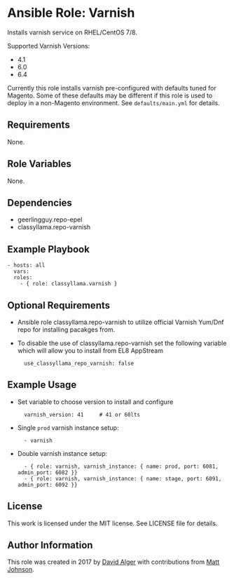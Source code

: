 # Ansible Role: Varnish

Installs varnish service on RHEL/CentOS 7/8.

Supported Varnish Versions:
- 4.1
- 6.0
- 6.4

Currently this role installs varnish pre-configured with defaults tuned for Magento. Some of these defaults may be different if this role is used to deploy in a non-Magento environment. See `defaults/main.yml` for details.

## Requirements

None.

## Role Variables

None.

## Dependencies

* geerlingguy.repo-epel
* classyllama.repo-varnish

## Example Playbook

    - hosts: all
      vars:
      roles:
        - { role: classyllama.varnish }

## Optional Requirements

* Ansible role classyllama.repo-varnish to utilize official Varnish Yum/Dnf repo for installing pacakges from.

* To disable the use of classyllama.repo-varnish set the following variable which will allow you to install from EL8 AppStream

        use_classyllama_repo_varnish: false

## Example Usage

* Set variable to choose version to install and configure

        varnish_version: 41     # 41 or 60lts

* Single `prod` varnish instance setup:

        - varnish

* Double varnish instance setup:

        - { role: varnish, varnish_instance: { name: prod, port: 6081, admin_port: 6082 }}
        - { role: varnish, varnish_instance: { name: stage, port: 6091, admin_port: 6092 }}

## License

This work is licensed under the MIT license. See LICENSE file for details.

## Author Information

This role was created in 2017 by [David Alger](https://davidalger.com/) with contributions from [Matt Johnson](https://github.com/mttjohnson/).
